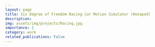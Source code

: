 ```yaml
---
layout: page
title: Six Degree of Freedom Racing Car Motion Simulator (Hexapod)
description:
img: assets/img/projects/Racing.jpg
importance: 2
category: work
related_publications: False
---
```


